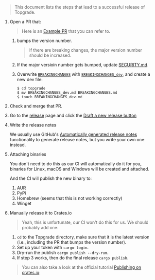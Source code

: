 > This document lists the steps that lead to a successful release of Topgrade.

1. Open a PR that:

   > Here is an [Example PR](https://github.com/topgrade-rs/topgrade/pull/652)
   > that you can refer to.

   1. bumps the version number.

      > If there are breaking changes, the major version number should be increased.

   2. If the major versioin number gets bumped, update [SECURITY.md][SECURITY_file_link].

      [SECURITY_file_link]: https://github.com/topgrade-rs/topgrade/blob/main/SECURITY.md

   3. Overwrite [`BREAKINGCHANGES`][breaking_changes] with
      [`BREAKINGCHANGES_dev`][breaking_changes_dev], and create a new dev file:

      ```sh'
      $ cd topgrade
      $ mv BREAKINGCHANGES_dev.md BREAKINGCHANGES.md
      $ touch BREAKINGCHANGES_dev.md
      ```

      [breaking_changes_dev]: https://github.com/topgrade-rs/topgrade/blob/main/BREAKINGCHANGES_dev.md
      [breaking_changes]: https://github.com/topgrade-rs/topgrade/blob/main/BREAKINGCHANGES.md

2. Check and merge that PR.

3. Go to the [release](https://github.com/topgrade-rs/topgrade/releases) page
   and click the [Draft a new release button](https://github.com/topgrade-rs/topgrade/releases/new)

4. Write the release notes

   We usually use GitHub's [Automatically generated release notes][auto_gen_release_notes]
   functionality to generate release notes, but you write your own one instead.

   [auto_gen_release_notes]: https://docs.github.com/en/repositories/releasing-projects-on-github/automatically-generated-release-notes

5. Attaching binaries

   You don't need to do this as our CI will automatically do it for you,
   binaries for Linux, macOS and Windows will be created and attached.

   And the CI will publish the new binary to:

   1. AUR
   2. PyPi
   3. Homebrew (seems that this is not working correctly)
   4. Winget

6. Manually release it to Crates.io

   > Yeah, this is unfortunate, our CI won't do this for us. We should probably add one.

   1. `cd` to the Topgrade directory, make sure that it is the latest version
      (i.e., including the PR that bumps the version number).
   2. Set up your token with `cargo login`.
   3. Dry-run the publish `cargo publish --dry-run`.
   4. If step 3 works, then do the final release `cargo publish`.

   > You can also take a look at the official tutorial [Publishing on crates.io][doc]
   >
   > [doc]: https://doc.rust-lang.org/cargo/reference/publishing.html
